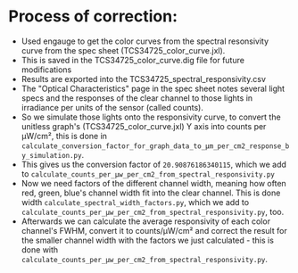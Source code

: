 # Process of correction:

- Used engauge to get the color curves from the spectral resonsivity curve from the spec sheet (TCS34725_color_curve.jxl).
- This is saved in the TCS34725_color_curve.dig file for future modifications
- Results are exported into the TCS34725_spectral_responsivity.csv
- The "Optical Characteristics" page in the spec sheet notes several light specs and the responses of the clear channel to those lights in irradiance per units of the sensor (called counts).
- So we simulate those lights onto the responsivity curve, to convert the unitless graph's (TCS34725_color_curve.jxl) Y axis into counts per µW/cm², this is done in `calculate_conversion_factor_for_graph_data_to_µm_per_cm2_response_by_simulation.py`.
- This gives us the conversion factor of `20.90876186340115`, which we add to `calculate_counts_per_µw_per_cm2_from_spectral_responsivity.py`
- Now we need factors of the different channel width, meaning how often red, green, blue's channel width fit into the clear channel. This is done width `calculate_spectral_width_factors.py`, which we add to `calculate_counts_per_µw_per_cm2_from_spectral_responsivity.py`, too.
- Afterwards we can calculate the average responsivity of each color channel's FWHM, convert it to counts/µW/cm² and correct the result for the smaller channel width with the factors we just calculated - this is done with `calculate_counts_per_µw_per_cm2_from_spectral_responsivity.py`.
